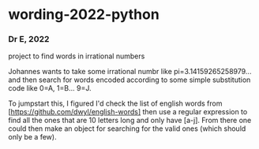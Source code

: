 # wording-2022-python
### Dr E, 2022
project to find words in irrational numbers

Johannes wants to take some irrational numbr like pi=3.14159265258979...
and then search for words encoded according to some simple substitution 
code like 0=A, 1=B... 9=J. 

To jumpstart this, I figured I'd check the list of english words from
[https://github.com/dwyl/english-words] then use a regular expression to 
find all the ones that are 10 letters long and only have [a-j]. From there
one could then make an object for searching for the valid ones (which should
only be a few). 
